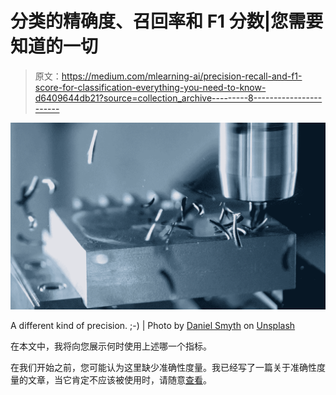 # 分类的精确度、召回率和 F1 分数|您需要知道的一切

> 原文：<https://medium.com/mlearning-ai/precision-recall-and-f1-score-for-classification-everything-you-need-to-know-d6409644db21?source=collection_archive---------8----------------------->

![](img/8c4c68f83d76288661fb93d96b81a30f.png)

A different kind of precision. ;-) | Photo by [Daniel Smyth](https://unsplash.com/@smudgern6?utm_source=medium&utm_medium=referral) on [Unsplash](https://unsplash.com/?utm_source=medium&utm_medium=referral)

在本文中，我将向您展示何时使用上述哪一个指标。

在我们开始之前，您可能认为这里缺少准确性度量。我已经写了一篇关于准确性度量的文章，当它肯定不应该被使用时，请随意[查看](/@martin-thissen/heres-why-your-model-might-not-be-as-accurate-as-you-think-aa18ebb769bc)。